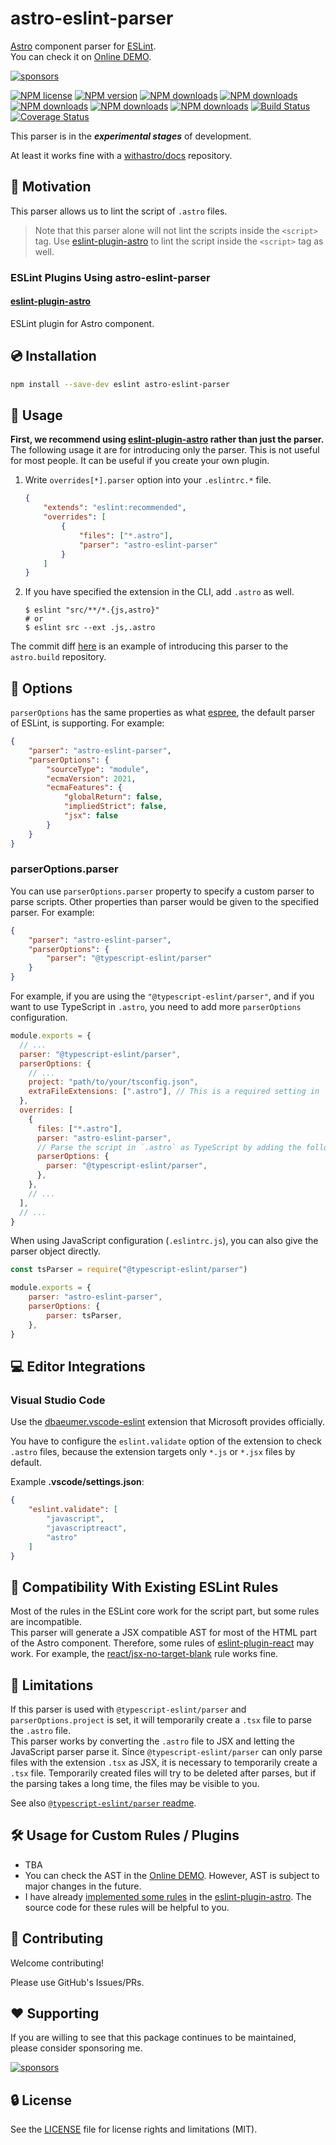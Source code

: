 # astro-eslint-parser

[Astro] component parser for [ESLint].  
You can check it on [Online DEMO](https://ota-meshi.github.io/astro-eslint-parser/playground).

[![sponsors](https://img.shields.io/badge/-Sponsor-fafbfc?logo=GitHub%20Sponsors)](https://github.com/sponsors/ota-meshi)

[![NPM license](https://img.shields.io/npm/l/astro-eslint-parser.svg)](https://www.npmjs.com/package/astro-eslint-parser)
[![NPM version](https://img.shields.io/npm/v/astro-eslint-parser.svg)](https://www.npmjs.com/package/astro-eslint-parser)
[![NPM downloads](https://img.shields.io/badge/dynamic/json.svg?label=downloads&colorB=green&suffix=/day&query=$.downloads&uri=https://api.npmjs.org//downloads/point/last-day/astro-eslint-parser&maxAge=3600)](http://www.npmtrends.com/astro-eslint-parser)
[![NPM downloads](https://img.shields.io/npm/dw/astro-eslint-parser.svg)](http://www.npmtrends.com/astro-eslint-parser)
[![NPM downloads](https://img.shields.io/npm/dm/astro-eslint-parser.svg)](http://www.npmtrends.com/astro-eslint-parser)
[![NPM downloads](https://img.shields.io/npm/dy/astro-eslint-parser.svg)](http://www.npmtrends.com/astro-eslint-parser)
[![NPM downloads](https://img.shields.io/npm/dt/astro-eslint-parser.svg)](http://www.npmtrends.com/astro-eslint-parser)
[![Build Status](https://github.com/ota-meshi/astro-eslint-parser/workflows/CI/badge.svg?branch=main)](https://github.com/ota-meshi/astro-eslint-parser/actions?query=workflow%3ACI)
[![Coverage Status](https://coveralls.io/repos/github/ota-meshi/astro-eslint-parser/badge.svg?branch=main)](https://coveralls.io/github/ota-meshi/astro-eslint-parser?branch=main)

This parser is in the ***experimental stages*** of development.

At least it works fine with a [withastro/docs](https://github.com/withastro/docs) repository.

[@astrojs/compiler]: https://github.com/withastro/compiler

## :checkered_flag: Motivation

This parser allows us to lint the script of `.astro` files.

> Note that this parser alone will not lint the scripts inside the `<script>` tag. Use [eslint-plugin-astro] to lint the script inside the `<script>` tag as well.

### ESLint Plugins Using astro-eslint-parser

#### [eslint-plugin-astro]

ESLint plugin for Astro component.  

## 💿 Installation

```bash
npm install --save-dev eslint astro-eslint-parser
```

## 📖 Usage

**First, we recommend using [eslint-plugin-astro] rather than just the parser.**  
The following usage it are for introducing only the parser. This is not useful for most people. It can be useful if you create your own plugin.

1. Write `overrides[*].parser` option into your `.eslintrc.*` file.

    ```json
    {
        "extends": "eslint:recommended",
        "overrides": [
            {
                "files": ["*.astro"],
                "parser": "astro-eslint-parser"
            }
        ]
    }
    ```

2. If you have specified the extension in the CLI, add `.astro` as well.

    ```console
    $ eslint "src/**/*.{js,astro}"
    # or
    $ eslint src --ext .js,.astro
    ```

The commit diff [here](https://github.com/withastro/astro.build/compare/main...ota-meshi:eslint) is an example of introducing this parser to the `astro.build` repository.

## 🔧 Options

`parserOptions` has the same properties as what [espree](https://github.com/eslint/espree#usage), the default parser of ESLint, is supporting.
For example:

```json
{
    "parser": "astro-eslint-parser",
    "parserOptions": {
        "sourceType": "module",
        "ecmaVersion": 2021,
        "ecmaFeatures": {
            "globalReturn": false,
            "impliedStrict": false,
            "jsx": false
        }
    }
}
```

### parserOptions.parser

You can use `parserOptions.parser` property to specify a custom parser to parse scripts.
Other properties than parser would be given to the specified parser.
For example:

```json
{
    "parser": "astro-eslint-parser",
    "parserOptions": {
        "parser": "@typescript-eslint/parser"
    }
}
```

For example, if you are using the `"@typescript-eslint/parser"`, and if you want to use TypeScript in `.astro`, you need to add more `parserOptions` configuration.

```js
module.exports = {
  // ...
  parser: "@typescript-eslint/parser",
  parserOptions: {
    // ...
    project: "path/to/your/tsconfig.json",
    extraFileExtensions: [".astro"], // This is a required setting in `@typescript-eslint/parser` v5.
  },
  overrides: [
    {
      files: ["*.astro"],
      parser: "astro-eslint-parser",
      // Parse the script in `.astro` as TypeScript by adding the following configuration.
      parserOptions: {
        parser: "@typescript-eslint/parser",
      },
    },
    // ...
  ],
  // ...
}
```

When using JavaScript configuration (`.eslintrc.js`), you can also give the parser object directly.

```js
const tsParser = require("@typescript-eslint/parser")

module.exports = {
    parser: "astro-eslint-parser",
    parserOptions: {
        parser: tsParser,
    },
}
```

## :computer: Editor Integrations

### Visual Studio Code

Use the [dbaeumer.vscode-eslint](https://marketplace.visualstudio.com/items?itemName=dbaeumer.vscode-eslint) extension that Microsoft provides officially.

You have to configure the `eslint.validate` option of the extension to check `.astro` files, because the extension targets only `*.js` or `*.jsx` files by default.

Example **.vscode/settings.json**:

```json
{
    "eslint.validate": [
        "javascript",
        "javascriptreact",
        "astro"
    ]
}
```

## :handshake: Compatibility With Existing ESLint Rules

Most of the rules in the ESLint core work for the script part, but some rules are incompatible.  
This parser will generate a JSX compatible AST for most of the HTML part of the Astro component. Therefore, some rules of [eslint-plugin-react] may work.
For example, the [react/jsx-no-target-blank] rule works fine.  

[eslint-plugin-react]: https://github.com/jsx-eslint/eslint-plugin-react/
[react/jsx-no-target-blank]: https://github.com/jsx-eslint/eslint-plugin-react/blob/master/docs/rules/jsx-no-target-blank.md

## :ghost: Limitations

If this parser is used with `@typescript-eslint/parser` and `parserOptions.project` is set, it will temporarily create a `.tsx` file to parse the `.astro` file.  
This parser works by converting the `.astro` file to JSX and letting the JavaScript parser parse it.
Since `@typescript-eslint/parser` can only parse files with the extension `.tsx` as JSX, it is necessary to temporarily create a `.tsx` file. Temporarily created files will try to be deleted after parses, but if the parsing takes a long time, the files may be visible to you.

See also [`@typescript-eslint/parser` readme](https://github.com/typescript-eslint/typescript-eslint/tree/main/packages/parser#parseroptionsecmafeaturesjsx).

## :hammer_and_wrench: Usage for Custom Rules / Plugins

<!-- - [AST.md](./docs/AST.md) is AST specification. You can check it on the [Online DEMO](https://ota-meshi.github.io/astro-eslint-parser/). -->

- TBA
- You can check the AST in the [Online DEMO](https://ota-meshi.github.io/astro-eslint-parser/). However, AST is subject to major changes in the future.
- I have already [implemented some rules] in the [eslint-plugin-astro]. The source code for these rules will be helpful to you.

## :beers: Contributing

Welcome contributing!

Please use GitHub's Issues/PRs.

## :heart: Supporting

If you are willing to see that this package continues to be maintained, please consider sponsoring me.

[![sponsors](https://img.shields.io/badge/-Sponsor-fafbfc?logo=GitHub%20Sponsors)](https://github.com/sponsors/ota-meshi)

## :lock: License

See the [LICENSE](LICENSE) file for license rights and limitations (MIT).

[Astro]: https://astro.build/
[ESLint]: https://eslint.org/
[eslint-plugin-astro]: https://ota-meshi.github.io/eslint-plugin-astro/
[implemented some rules]: https://ota-meshi.github.io/eslint-plugin-astro/rules/

